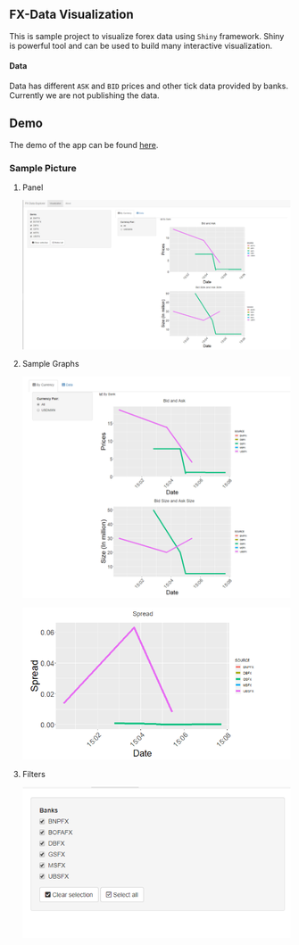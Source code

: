 ## FX-Data Visualization

This is sample project to visualize forex data using `Shiny` framework. Shiny is powerful tool and can be used to build many interactive visualization. 


#### Data
Data has different `ASK` and `BID` prices and other tick data provided by banks. Currently we are not publishing the data. 

## Demo
The demo of the app can be found [here](https://pirimiddemo.shinyapps.io/fx_spread/).

### Sample Picture

1. Panel

    ![Panel](/resources/panel.PNG)

2. Sample Graphs

    ![Graphs Sample](/resources/sample_graphs.PNG)

    ![Spread](/resources/spread.PNG)

3. Filters

    ![Filters](/resources/filters.PNG)